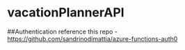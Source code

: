 # vacationPlannerAPI



##Authentication
reference this repo - https://github.com/sandrinodimattia/azure-functions-auth0
